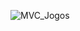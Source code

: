 ![MVC_Jogos](https://user-images.githubusercontent.com/80427838/119715160-1125c280-be3a-11eb-941f-ea26162027cf.png)
